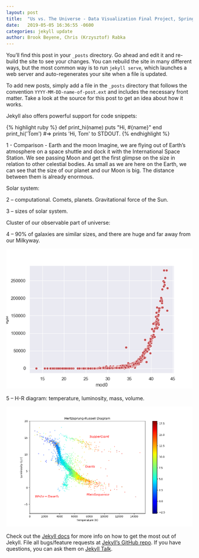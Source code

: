 ```yaml
---
layout: post
title:  "Us vs. The Universe - Data Visualization Final Project, Spring 2019"
date:   2019-05-05 16:36:55 -0600
categories: jekyll update
author: Brook Beyene, Chris (Krzysztof) Rabka
---
```

You’ll find this post in your `_posts` directory. Go ahead and edit it and re-build the site to see your changes. You can rebuild the site in many different ways, but the most common way is to run `jekyll serve`, which launches a web server and auto-regenerates your site when a file is updated.

To add new posts, simply add a file in the `_posts` directory that follows the convention `YYYY-MM-DD-name-of-post.ext` and includes the necessary front matter. Take a look at the source for this post to get an idea about how it works.

Jekyll also offers powerful support for code snippets:

{% highlight ruby %}
def print_hi(name)
  puts "Hi, #{name}"
end
print_hi('Tom')
#=> prints 'Hi, Tom' to STDOUT.
{% endhighlight %}


1 - Comparison - Earth and the moon
Imagine, we are flying out of Earth’s atmosphere on a space shuttle and dock it with the International Space Station. We see passing Moon and get the first glimpse on the size in relation to other celestial bodies.
As small as we are here on the Earth, we can see that the size of our planet and our Moon is big. The distance between them is already enormous.

Solar system:

2 – computational. Comets, planets. Gravitational force of the Sun. 

3 – sizes of solar system. 

Cluster of our observable part of universe:

4 – 90% of galaxies are similar sizes, and there are huge and far away from our Milkyway.

![](https://github.com/krzysztofMSU/data-visualization-final-project/blob/gh-pages/_assets/_images/distance_velocity.png?raw=true)

5 – H-R diagram: temperature, luminosity, mass, volume.

![](https://github.com/krzysztofMSU/data-visualization-final-project/blob/gh-pages/_assets/_images/H_R_Diagram.png?raw=true)


Check out the [Jekyll docs][jekyll-docs] for more info on how to get the most out of Jekyll. File all bugs/feature requests at [Jekyll’s GitHub repo][jekyll-gh]. If you have questions, you can ask them on [Jekyll Talk][jekyll-talk].

[jekyll-docs]: https://jekyllrb.com/docs/home
[jekyll-gh]:   https://github.com/jekyll/jekyll
[jekyll-talk]: https://talk.jekyllrb.com/





